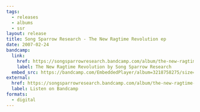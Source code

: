```yaml
---
tags:
  - releases
  - albums
  - ssr
layout: release
title: Song Sparrow Research - The New Ragtime Revolution ep
date: 2007-02-24
bandcamp:
  link:
    href: https://songsparrowresearch.bandcamp.com/album/the-new-ragtime-revolution-ep
    label: The New Ragtime Revolution by Song Sparrow Research
  embed_src: https://bandcamp.com/EmbeddedPlayer/album=3218758275/size=large/bgcol=ffffff/linkcol=0687f5/tracklist=false/artwork=small/transparent=true/
external:
  href: https://songsparrowresearch.bandcamp.com/album/the-new-ragtime-revolution-ep
  label: Listen on Bandcamp
formats:
  - digital
---
```



